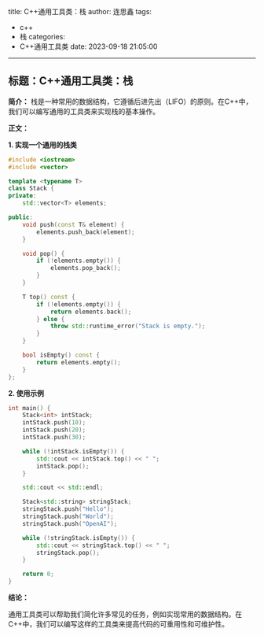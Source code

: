title: C++通用工具类：栈
author: 连思鑫
tags:
  - c++
  - 栈
categories:
  - C++通用工具类
date: 2023-09-18 21:05:00
---
## **标题：C++通用工具类：栈**

**简介：**
栈是一种常用的数据结构，它遵循后进先出（LIFO）的原则。在C++中，我们可以编写通用的工具类来实现栈的基本操作。

**正文：**

**1. 实现一个通用的栈类**

```cpp
#include <iostream>
#include <vector>

template <typename T>
class Stack {
private:
    std::vector<T> elements;

public:
    void push(const T& element) {
        elements.push_back(element);
    }

    void pop() {
        if (!elements.empty()) {
            elements.pop_back();
        }
    }

    T top() const {
        if (!elements.empty()) {
            return elements.back();
        } else {
            throw std::runtime_error("Stack is empty.");
        }
    }

    bool isEmpty() const {
        return elements.empty();
    }
};
```

**2. 使用示例**

```cpp
int main() {
    Stack<int> intStack;
    intStack.push(10);
    intStack.push(20);
    intStack.push(30);

    while (!intStack.isEmpty()) {
        std::cout << intStack.top() << " ";
        intStack.pop();
    }

    std::cout << std::endl;

    Stack<std::string> stringStack;
    stringStack.push("Hello");
    stringStack.push("World");
    stringStack.push("OpenAI");

    while (!stringStack.isEmpty()) {
        std::cout << stringStack.top() << " ";
        stringStack.pop();
    }

    return 0;
}
```

**结论：**

通用工具类可以帮助我们简化许多常见的任务，例如实现常用的数据结构。在C++中，我们可以编写这样的工具类来提高代码的可重用性和可维护性。
